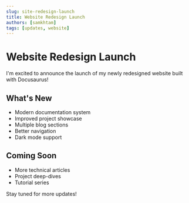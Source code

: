 ```yaml
---
slug: site-redesign-launch
title: Website Redesign Launch
authors: [samkhtam]
tags: [updates, website]
---
```


# Website Redesign Launch

I'm excited to announce the launch of my newly redesigned website built with Docusaurus!

<!--truncate-->

## What's New

- Modern documentation system
- Improved project showcase
- Multiple blog sections
- Better navigation
- Dark mode support

## Coming Soon

- More technical articles
- Project deep-dives
- Tutorial series

Stay tuned for more updates!